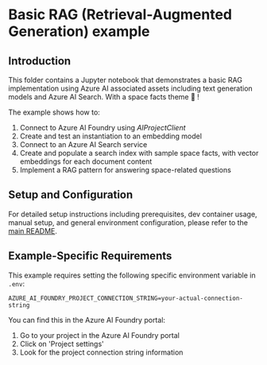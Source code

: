 # Basic RAG (Retrieval-Augmented Generation) example

## Introduction
This folder contains a Jupyter notebook that demonstrates a basic RAG implementation using Azure AI associated assets including text generation models and Azure AI Search. With a space facts theme 🚀 !

The example shows how to:

1. Connect to Azure AI Foundry using *AIProjectClient*
2. Create and test an instantiation to an embedding model
3. Connect to an Azure AI Search service
4. Create and populate a search index with sample space facts, with vector embeddings for each document content
5. Implement a RAG pattern for answering space-related questions

## Setup and Configuration
For detailed setup instructions including prerequisites, dev container usage, manual setup, and general environment configuration, please refer to the [main README](../README.md#%EF%B8%8F-setup-guide).

## Example-Specific Requirements
This example requires setting the following specific environment variable in `.env`:
```
AZURE_AI_FOUNDRY_PROJECT_CONNECTION_STRING=your-actual-connection-string
```

You can find this in the Azure AI Foundry portal:
1. Go to your project in the Azure AI Foundry portal
2. Click on 'Project settings'
3. Look for the project connection string information